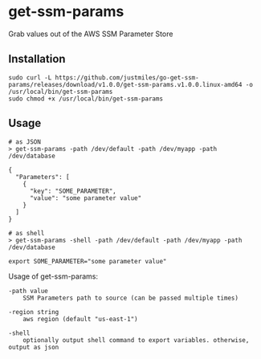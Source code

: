 # get-ssm-params
Grab values out of the AWS SSM Parameter Store

## Installation

    sudo curl -L https://github.com/justmiles/go-get-ssm-params/releases/download/v1.0.0/get-ssm-params.v1.0.0.linux-amd64 -o /usr/local/bin/get-ssm-params
    sudo chmod +x /usr/local/bin/get-ssm-params

## Usage
    
    # as JSON
    > get-ssm-params -path /dev/default -path /dev/myapp -path /dev/database
    
    {
      "Parameters": [
        {
          "key": "SOME_PARAMETER",
          "value": "some parameter value"
        }
      ]
    }
    
    # as shell
    > get-ssm-params -shell -path /dev/default -path /dev/myapp -path /dev/database
    
    export SOME_PARAMETER="some parameter value"



Usage of get-ssm-params:
    
    -path value
        SSM Parameters path to source (can be passed multiple times)
    
    -region string
        aws region (default "us-east-1")
    
    -shell
        optionally output shell command to export variables. otherwise, output as json

